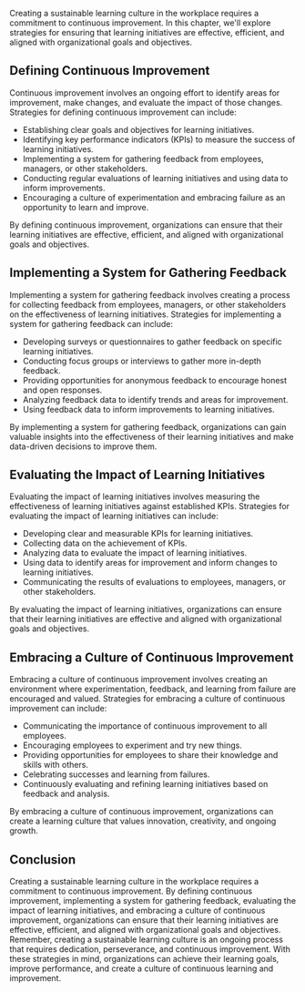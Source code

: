 
Creating a sustainable learning culture in the workplace requires a commitment to continuous improvement. In this chapter, we'll explore strategies for ensuring that learning initiatives are effective, efficient, and aligned with organizational goals and objectives.

Defining Continuous Improvement
-------------------------------

Continuous improvement involves an ongoing effort to identify areas for improvement, make changes, and evaluate the impact of those changes. Strategies for defining continuous improvement can include:

* Establishing clear goals and objectives for learning initiatives.
* Identifying key performance indicators (KPIs) to measure the success of learning initiatives.
* Implementing a system for gathering feedback from employees, managers, or other stakeholders.
* Conducting regular evaluations of learning initiatives and using data to inform improvements.
* Encouraging a culture of experimentation and embracing failure as an opportunity to learn and improve.

By defining continuous improvement, organizations can ensure that their learning initiatives are effective, efficient, and aligned with organizational goals and objectives.

Implementing a System for Gathering Feedback
--------------------------------------------

Implementing a system for gathering feedback involves creating a process for collecting feedback from employees, managers, or other stakeholders on the effectiveness of learning initiatives. Strategies for implementing a system for gathering feedback can include:

* Developing surveys or questionnaires to gather feedback on specific learning initiatives.
* Conducting focus groups or interviews to gather more in-depth feedback.
* Providing opportunities for anonymous feedback to encourage honest and open responses.
* Analyzing feedback data to identify trends and areas for improvement.
* Using feedback data to inform improvements to learning initiatives.

By implementing a system for gathering feedback, organizations can gain valuable insights into the effectiveness of their learning initiatives and make data-driven decisions to improve them.

Evaluating the Impact of Learning Initiatives
---------------------------------------------

Evaluating the impact of learning initiatives involves measuring the effectiveness of learning initiatives against established KPIs. Strategies for evaluating the impact of learning initiatives can include:

* Developing clear and measurable KPIs for learning initiatives.
* Collecting data on the achievement of KPIs.
* Analyzing data to evaluate the impact of learning initiatives.
* Using data to identify areas for improvement and inform changes to learning initiatives.
* Communicating the results of evaluations to employees, managers, or other stakeholders.

By evaluating the impact of learning initiatives, organizations can ensure that their learning initiatives are effective and aligned with organizational goals and objectives.

Embracing a Culture of Continuous Improvement
---------------------------------------------

Embracing a culture of continuous improvement involves creating an environment where experimentation, feedback, and learning from failure are encouraged and valued. Strategies for embracing a culture of continuous improvement can include:

* Communicating the importance of continuous improvement to all employees.
* Encouraging employees to experiment and try new things.
* Providing opportunities for employees to share their knowledge and skills with others.
* Celebrating successes and learning from failures.
* Continuously evaluating and refining learning initiatives based on feedback and analysis.

By embracing a culture of continuous improvement, organizations can create a learning culture that values innovation, creativity, and ongoing growth.

Conclusion
----------

Creating a sustainable learning culture in the workplace requires a commitment to continuous improvement. By defining continuous improvement, implementing a system for gathering feedback, evaluating the impact of learning initiatives, and embracing a culture of continuous improvement, organizations can ensure that their learning initiatives are effective, efficient, and aligned with organizational goals and objectives. Remember, creating a sustainable learning culture is an ongoing process that requires dedication, perseverance, and continuous improvement. With these strategies in mind, organizations can achieve their learning goals, improve performance, and create a culture of continuous learning and improvement.
